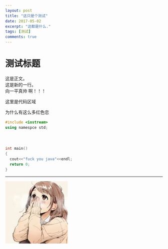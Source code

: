 ```yaml
---
layout: post
title: "这只是个测试"
date: 2017-05-02
excerpt: "这都是什么."
tags: [测试]
comments: true
---
```


# 测试标题

这是正文。  
这是新的一行。  
向一平真帅 啊！！！

这里是代码区域

为什么有这么多红色恋


```cpp
#include <iostream>
using namespce std;



int main()
{
  cout<<"fuck you java"<<endl;
  return 0;
}
```

- - -- ---- -

![](..\assets\img\logo.png)
